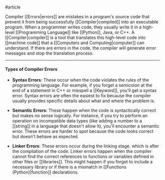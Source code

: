 #article 

Compiler [[Errors|errors]] are mistakes in a program's source code that prevent it from being successfully [[Compiler|compiled]] into an executable program. When a programmer writes code, they usually write it in a high-level [[Programming Language]] like [[Python]], Java, or C++. A [[Compiler|compiler]] is a tool that translates this high-level code into [[machine code]] that a [[Computers and Computing|computer]] can understand. If there are errors in the code, the compiler will generate error messages and stop the translation process.

---
#### Types of Compiler Errors

 * **Syntax Errors**: These occur when the code violates the rules of the programming language. For example, if you forget a semicolon at the end of a statement in C++ or misspell a [[Keyword]], you'll get a syntax error. Syntax errors are often the easiest to fix because the compiler usually provides specific details about what and where the problem is.
 
 * **Semantic Errors**: These happen when the code is syntactically correct but makes no sense logically. For instance, if you try to perform an operation on incompatible data types (like adding a number to a [[string]] in a language that doesn't allow it), you'll encounter a semantic error. These errors are harder to spot because the code looks correct but doesn't behave as expected.
 
 * **Linker Errors**: These errors occur during the linking stage, which is after the compilation of the code. Linker errors happen when the compiler cannot find the correct references to functions or variables defined in other files or [[libraries]]. This might happen if you forget to include a necessary library or if there is a mismatch in [[Functions (Python)|function]] declarations.

